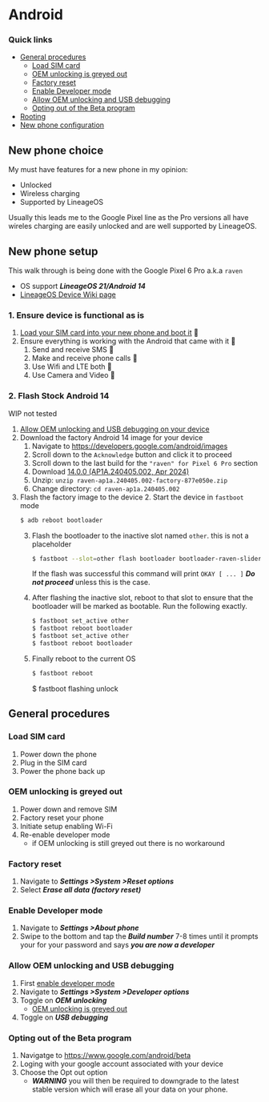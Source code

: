 # Android

### Quick links
* [General procedures](#general-procedures)
  * [Load SIM card](#load-sim-card)
  * [OEM unlocking is greyed out](#oem-unlocking-is-greyed-out)
  * [Factory reset](#factory-reset)
  * [Enable Developer mode](#enable-developer-mode)
  * [Allow OEM unlocking and USB debugging](#allow-oem-unlocking-and-usb-debugging)
  * [Opting out of the Beta program](#opting-out-of-the-beta-program)
* [Rooting](rooting/README.md)
* [New phone configuration](#new-phone-configuration)

## New phone choice
My must have features for a new phone in my opinion:
* Unlocked
* Wireless charging
* Supported by LineageOS

Usually this leads me to the Google Pixel line as the Pro versions all have wireles charging are 
easily unlocked and are well supported by LineageOS.

## New phone setup
This walk through is being done with the Google Pixel 6 Pro a.k.a `raven`

* OS support ***LineageOS 21/Android 14***
* [LineageOS Device Wiki page](https://wiki.lineageos.org/devices/raven/)

### 1. Ensure device is functional as is
1. [Load your SIM card into your new phone and boot it](#load-sim-card)  
2. Ensure everything is working with the Android that came with it  
   1. Send and receive SMS  
   2. Make and receive phone calls  
   3. Use Wifi and LTE both  
   4. Use Camera and Video  

### 2. Flash Stock Android 14
WIP not tested

1. [Allow OEM unlocking and USB debugging on your device](#allow-oem-unlocking-and-usb-debugging)
2. Download the factory Android 14 image for your device
   1. Navigate to https://developers.google.com/android/images
   2. Scroll down to the `Acknowledge` button and click it to proceed
   3. Scroll down to the last build for the `"raven" for Pixel 6 Pro` section
   4. Download [14.0.0 (AP1A.240405.002, Apr 2024)](https://dl.google.com/dl/android/aosp/raven-ap1a.240405.002-factory-877e050e.zip)
   5. Unzip: `unzip raven-ap1a.240405.002-factory-877e050e.zip`
   6. Change directory: `cd raven-ap1a.240405.002`
3. Flash the factory image to the device
   2. Start the device in `fastboot` mode
      ```bash
      $ adb reboot bootloader
      ```
   3. Flash the bootloader to the inactive slot named `other`. this is not a placeholder
      ```bash
      $ fastboot --slot=other flash bootloader bootloader-raven-slider-1.2-8739948.img
      ```
      If the flash was successful this command will print `OKAY [ ... ]` ***Do not proceed*** unless 
      this is the case.
   4. After flashing the inactive slot, reboot to that slot to ensure that the bootloader will be 
      marked as bootable. Run the following exactly.
      ```bash
      $ fastboot set_active other
      $ fastboot reboot bootloader
      $ fastboot set_active other
      $ fastboot reboot bootloader
      ```
   5. Finally reboot to the current OS
      ```bash
      $ fastboot reboot
      ```


      $ fastboot flashing unlock


## General procedures

### Load SIM card
1. Power down the phone
2. Plug in the SIM card
3. Power the phone back up

### OEM unlocking is greyed out
1. Power down and remove SIM
2. Factory reset your phone
3. Initiate setup enabling Wi-Fi
2. Re-enable developer mode
   * if OEM unlocking is still greyed out there is no workaround

### Factory reset
1. Navigate to ***Settings >System >Reset options***
2. Select ***Erase all data (factory reset)***

### Enable Developer mode
1. Navigate to ***Settings >About phone***
2. Swipe to the bottom and tap the ***Build number*** 7-8 times until it prompts your for your 
   password and says ***you are now a developer***

### Allow OEM unlocking and USB debugging
1. First [enable developer mode](#enable-developer-mode)
2. Navigate to ***Settings >System >Developer options***
3. Toggle on ***OEM unlocking***
   * [OEM unlocking is greyed out](#oem-unlocking-is-greyed-out)
3. Toggle on ***USB debugging***

### Opting out of the Beta program
1. Navigatge to https://www.google.com/android/beta
2. Loging with your google account associated with your device
3. Choose the Opt out option
   * ***WARNING*** you will then be required to downgrade to the latest stable version which will 
   erase all your data on your phone.

